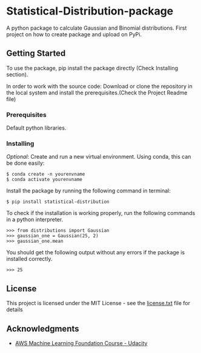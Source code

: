 # Statistical-Distribution-package

A python package to calculate Gaussian and Binomial distributions. First project on how to create package and upload on PyPi.

## Getting Started

To use the package, pip install the package directly (Check Installing section).

In order to work with the source code: Download or clone the repository in the local system and install the prerequisites.(Check the Project Readme file)

### Prerequisites

Default python libraries.

### Installing

_Optional_: Create and run a new virtual environment. Using conda, this can be done easily:

```
$ conda create -n yourenvname
$ conda activate yourenvname
```

Install the package by running the following command in terminal:

```
$ pip install statistical-distribution
```

To check if the installation is working properly, run the following commands in a python interpreter.

```
>>> from distributions import Gaussian
>>> gaussian_one = Gaussian(25, 2)
>>> gaussian_one.mean
```

You should get the following output without any errors if the package is installed correctly.

```
>>> 25
```

## License

This project is licensed under the MIT License - see the [license.txt](license.txt) file for details

## Acknowledgments

* [AWS Machine Learning Foundation Course - Udacity](https://www.udacity.com/course/aws-machine-learning-foundations--ud090)